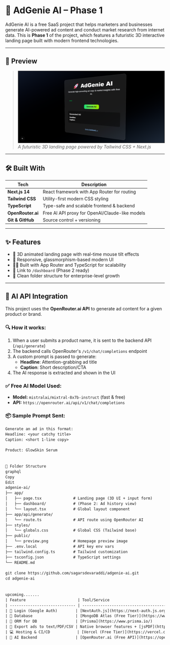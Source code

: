 # 🚀 AdGenie AI – Phase 1

AdGenie AI is a free SaaS project that helps marketers and businesses generate AI-powered ad content and conduct market research from internet data. This is **Phase 1** of the project, which features a futuristic 3D interactive landing page built with modern frontend technologies.

---

## 📸 Preview

> ![Homepage Preview](./public/preview.png)  
> _A futuristic 3D landing page powered by Tailwind CSS + Next.js_

---

## 🛠️ Built With

| Tech         | Description                                |
|--------------|--------------------------------------------|
| **Next.js 14** | React framework with App Router for routing |
| **Tailwind CSS** | Utility-first modern CSS styling         |
| **TypeScript** | Type-safe and scalable frontend & backend |
| **OpenRouter.ai** | Free AI API proxy for OpenAI/Claude-like models |
| **Git & GitHub** | Source control + versioning             |

---

## ✨ Features

- 🎯 3D animated landing page with real-time mouse tilt effects  
- 🎨 Responsive, glassmorphism-based modern UI  
- 🧑‍💻 Built with App Router and TypeScript for scalability  
- 🔗 Link to `/dashboard` (Phase 2 ready)  
- 📁 Clean folder structure for enterprise-level growth

---

## 🧠 AI API Integration

This project uses the **OpenRouter.ai API** to generate ad content for a given product or brand.

### 🔍 How it works:
1. When a user submits a product name, it is sent to the backend API (`/api/generate`)
2. The backend calls OpenRouter's `/v1/chat/completions` endpoint
3. A custom prompt is passed to generate:
   - **Headline**: Attention-grabbing ad title  
   - **Caption**: Short description/CTA  
4. The AI response is extracted and shown in the UI

### ✅ Free AI Model Used:
- **Model:** `mistralai/mixtral-8x7b-instruct` (fast & free)
- **API:** `https://openrouter.ai/api/v1/chat/completions`

### 📦 Sample Prompt Sent:
```txt
Generate an ad in this format:
Headline: <your catchy title>
Caption: <short 1-line copy>

Product: GlowSkin Serum


📁 Folder Structure
graphql
Copy
Edit
adgenie-ai/
├── app/
│   ├── page.tsx              # Landing page (3D UI + input form)
│   ├── dashboard/            # (Phase 2: Ad history view)
│   └── layout.tsx            # Global layout component
├── app/api/generate/
│   └── route.ts              # API route using OpenRouter AI
├── styles/
│   └── globals.css           # Global CSS (Tailwind base)
├── public/
│   └── preview.png           # Homepage preview image
├── .env.local                # API key env vars
├── tailwind.config.ts        # Tailwind customization
├── tsconfig.json             # TypeScript settings
└── README.md

git clone https://github.com/sagarsdevaraddi/adgenie-ai.git
cd adgenie-ai


upcoming.......
| Feature                       | Tool/Service                                                         | Price |
| ----------------------------- | -------------------------------------------------------------------- | ----- |
| 🔐 Login (Google Auth)        | [NextAuth.js](https://next-auth.js.org/) + Google OAuth              | Free  |
| 💾 Database                   | [MongoDB Atlas (Free Tier)](https://www.mongodb.com/cloud/atlas)     | Free  |
| 🔧 ORM for DB                 | [Prisma](https://www.prisma.io/)                                     | Free  |
| 🧾 Export ads to text/PDF/CSV | Native browser features + [jsPDF](https://github.com/parallax/jsPDF) | Free  |
| 💻 Hosting & CI/CD            | [Vercel (Free Tier)](https://vercel.com)                             | Free  |
| 🧠 AI Backend                 | [OpenRouter.ai (Free API)](https://openrouter.ai)                    | Free  |
